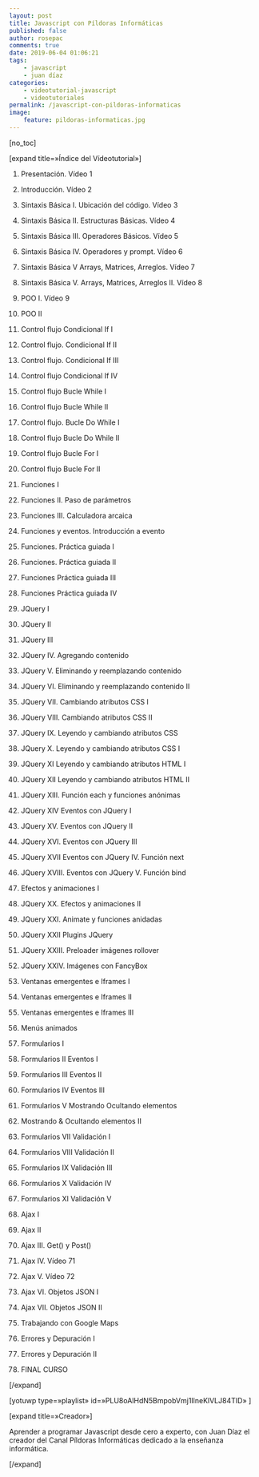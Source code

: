```yaml
---
layout: post
title: Javascript con Píldoras Informáticas
published: false
author: rosepac
comments: true
date: 2019-06-04 01:06:21
tags:
    - javascript
    - juan díaz
categories:
    - videotutorial-javascript
    - videotutoriales
permalink: /javascript-con-pildoras-informaticas
image:
    feature: pildoras-informaticas.jpg
---
```

[no_toc]
  
[expand title=&#187;Índice del Vídeotutorial&#187;]
  
1. Presentación. Vídeo 1
  
2. Introducción. Vídeo 2
  
3. Sintaxis Básica I. Ubicación del código. Vídeo 3
  
4. Sintaxis Básica II. Estructuras Básicas. Vídeo 4
  
5. Sintaxis Básica III. Operadores Básicos. Vídeo 5
  
6. Sintaxis Básica IV. Operadores y prompt. Vídeo 6
  
7. Sintaxis Básica V Arrays, Matrices, Arreglos. Vídeo 7
  
8. Sintaxis Básica V. Arrays, Matrices, Arreglos II. Vídeo 8
  
9. POO I. Vídeo 9
  
10. POO II
  
11. Control flujo Condicional If I
  
12. Control flujo. Condicional If II
  
13. Control flujo. Condicional If III
  
14. Control flujo Condicional If IV
  
15. Control flujo Bucle While I
  
16. Control flujo Bucle While II
  
17. Control flujo. Bucle Do While I
  
18. Control flujo Bucle Do While II
  
19. Control flujo Bucle For I
  
20. Control flujo Bucle For II
  
21. Funciones I
  
22. Funciones II. Paso de parámetros
  
23. Funciones III. Calculadora arcaica
  
24. Funciones y eventos. Introducción a evento
  
25. Funciones. Práctica guiada I
  
26. Funciones. Práctica guiada II
  
27. Funciones Práctica guiada III
  
28. Funciones Práctica guiada IV
  
29. JQuery I
  
30. JQuery II
  
31. JQuery III
  
32. JQuery IV. Agregando contenido
  
33. JQuery V. Eliminando y reemplazando contenido
  
34. JQuery VI. Eliminando y reemplazando contenido II
  
35. JQuery VII. Cambiando atributos CSS I
  
36. JQuery VIII. Cambiando atributos CSS II
  
37. JQuery IX. Leyendo y cambiando atributos CSS
  
38. JQuery X. Leyendo y cambiando atributos CSS I
  
39. JQuery XI Leyendo y cambiando atributos HTML I
  
40. JQuery XII Leyendo y cambiando atributos HTML II
  
41. JQuery XIII. Función each y funciones anónimas
  
42. JQuery XIV Eventos con JQuery I
  
43. JQuery XV. Eventos con JQuery II
  
44. JQuery XVI. Eventos con JQuery III
  
45. JQuery XVII Eventos con JQuery IV. Función next
  
46. JQuery XVIII. Eventos con JQuery V. Función bind
  
47. Efectos y animaciones I
  
48. JQuery XX. Efectos y animaciones II
  
49. JQuery XXI. Animate y funciones anidadas
  
50. JQuery XXII Plugins JQuery
  
51. JQuery XXIII. Preloader imágenes rollover
  
52. JQuery XXIV. Imágenes con FancyBox
  
53. Ventanas emergentes e Iframes I
  
54. Ventanas emergentes e Iframes II
  
55. Ventanas emergentes e Iframes III
  
56. Menús animados
  
57. Formularios I
  
58. Formularios II Eventos I
  
59. Formularios III Eventos II
  
60. Formularios IV Eventos III
  
61. Formularios V Mostrando Ocultando elementos
  
62. Mostrando & Ocultando elementos II
  
63. Formularios VII Validación I
  
64. Formularios VIII Validación II
  
65. Formularios IX Validación III
  
66. Formularios X Validación IV
  
67. Formularios XI Validación V
  
68. Ajax I
  
69. Ajax II
  
70. Ajax III. Get() y Post()
  
71. Ajax IV. Vídeo 71
  
72. Ajax V. Vídeo 72
  
73. Ajax VI. Objetos JSON I
  
74. Ajax VII. Objetos JSON II
  
75. Trabajando con Google Maps
  
76. Errores y Depuración I
  
77. Errores y Depuración II
  
78. FINAL CURSO
  
[/expand]

[yotuwp type=&#187;playlist&#187; id=&#187;PLU8oAlHdN5BmpobVmj1IlneKlVLJ84TID&#187; ]

[expand title=&#187;Creador&#187;]
  
Aprender a programar Javascript desde cero a experto, con Juan Díaz el creador del Canal Píldoras Informáticas dedicado a la enseñanza informática.
  
[/expand]
